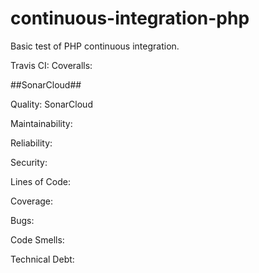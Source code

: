 # continuous-integration-php
Basic test of PHP continuous integration.

Travis CI: 
Coveralls: 

##SonarCloud##

Quality: SonarCloud

Maintainability: 

Reliability: 

Security: 

Lines of Code: 

Coverage: 

Bugs: 

Code Smells: 

Technical Debt: 
